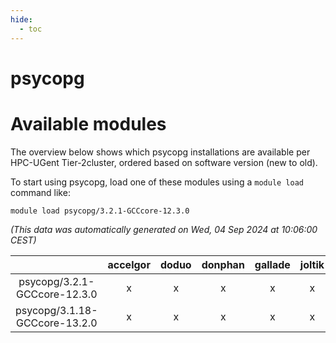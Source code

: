 ```yaml
---
hide:
  - toc
---
```


psycopg
=======

# Available modules


The overview below shows which psycopg installations are available per HPC-UGent Tier-2cluster, ordered based on software version (new to old).

To start using psycopg, load one of these modules using a `module load` command like:

```shell
module load psycopg/3.2.1-GCCcore-12.3.0
```

*(This data was automatically generated on Wed, 04 Sep 2024 at 10:06:00 CEST)*  

| |accelgor|doduo|donphan|gallade|joltik|shinx|skitty|
| :---: | :---: | :---: | :---: | :---: | :---: | :---: | :---: |
|psycopg/3.2.1-GCCcore-12.3.0|x|x|x|x|x|x|x|
|psycopg/3.1.18-GCCcore-13.2.0|x|x|x|x|x|x|x|
